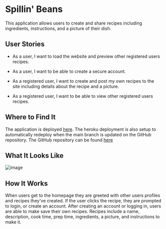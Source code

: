 # Spillin' Beans
This application allows users to create and share recipes including ingredients, instructions, and a picture of their dish.

## User Stories

* As a user, I want to load the website and preview other registered users recipes.

* As a user, I want to be able to create a secure account.

* As a registered user, I want to create and post my own recipes to the site including details about the recipe and a picture.

* As a registered user, I want to be able to view other registered users recipes.

## Where to Find It
The application is deployed [here](http://spillin-beans.herokuapp.com/).
The heroku deployment is also setup to automatically redeploy when the main branch is updated on the GitHub repository.
The GitHub repository can be found [here](https://github.com/derekson333/Spillin-Beans)

## What It Looks Like
![image](https://cdn.filestackcontent.com/zsHxCKyDQz2UMsTEaw90)


## How It Works
When users get to the homepage they are greeted with other users profiles and recipes they've created. If the user clicks the recipe, they are prompted to login, or create an account. After creating an account or logging in, users are able to make save their own recipes. Recipes include a name, description, cook time, prep time, ingredients, a picture, and instructions to make it.
